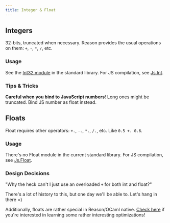 ```yaml
---
title: Integer & Float
---
```


## Integers

32-bits, truncated when necessary. Reason provides the usual operations on them: `+`, `-`, `*`, `/`, etc.

### Usage

See the [Int32 module](/api/Int32.html) in the standard library. For JS compilation, see [Js.Int](https://bucklescript.github.io/bucklescript/api/Js.Int.html).

### Tips & Tricks

**Careful when you bind to JavaScript numbers**! Long ones might be truncated. Bind JS number as float instead.

## Floats

Float requires other operators: `+.`, `-.`, `*.`, `/.`, etc. Like `0.5 +. 0.6`.

### Usage

There's no Float module in the current standard library. For JS compilation, see [Js.Float](https://bucklescript.github.io/bucklescript/api/Js.Float.html).

### Design Decisions

"Why the heck can't I just use an overloaded `+` for both int and float?"

There's a lot of history to this, but one day we'll be able to. Let's hang in there =)

Additionally, floats are rather special in Reason/OCaml native. [Check here](https://www.lexifi.com/ocaml/unboxed-floats-ocaml/) if you're interested in learning some rather interesting optimizations!
